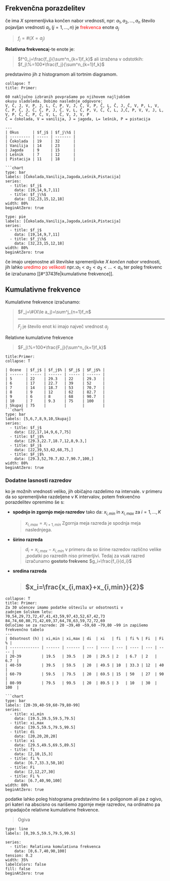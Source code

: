 ## Frekvenčna porazdelitev
če ima $X$ spremenljivka končen nabor vrednosti, npr: $a_1,a_2,...,a_n$
število pojavljan vrednosti $a_j,(j=1,...,n)$ je <span style="color:red">frekvenca</span> enote $a_j$
>$f_j=\#(X=a_j)$

**Relativna frekvenca**j-te enote je:
>$f^0_j=\frac{f_j}{\sum^n_{k=1}f_k}$
>ali izražena v odstotkih:
>$f_j\%=100*\frac{f_j}{\sum^n_{k=1}f_k}$

predstavimo jih z histogramom ali tortnim diagramom. 
```ad-example
collapse: T
title: Primer:

60 naključno izbranih povprašamo po njihovem najljubšem  
okusu sladoleda. Dobimo naslednje odgovore:  
V, Č, J, V, P, J, L, Č, P, V, J, Č, V, P, Č, L, Č, J, Č, V, P, L, V, Č, P, Č, J, Č, Č, P, J, Č, V, L, Č, P, V, Č, Č, L, J,Č, P, V, V, J, L, V, P, Č, Č, P, Č, V, L, Č, V, J, V, P  
Č = čokolada, V = vanilija, J = jagoda, L= lešnik, P = pistacija

---
| Okus      | $f_j$ | $f_j\%$ |
| --------- | ----- | ------- |
| Čokolada  | 19    | 32      |
| Vanilija  | 14    | 23      |
| Jagoda    | 9     | 15      |
| Lešnik    | 7     | 12      |
| Pistacija | 11    | 18      |

```chart
type: bar
labels: [Čokolada,Vanilija,Jagoda,Lešnik,Pistacija]
series:
  - title: $f_j$
    data: [19,14,9,7,11]
  - title: $f_j\%$
    data: [32,23,15,12,18]
width: 80%
beginAtZero: true

```
```chart
type: pie
labels: [Čokolada,Vanilija,Jagoda,Lešnik,Pistacija]
series:
  - title: $f_j$
    data: [19,14,9,7,11]
  - title: $f_j\%$
    data: [32,23,15,12,18]
width: 80%
beginAtZero: true
```
če imajo urejenostne ali številske spremenljivke $X$ *končen nabor* vrednosti, jih lahko <span style="color:red">uredimo po velikosti</span> npr.:$a_1<a_2<a_3<...<a_n$ ter poleg frekvenc še izračunamo [[#^3743fe|kumulativne frekvence]].
## Kumulativne frekvence
Kumulativne frekvence izračunamo:
>$F_j=\#(X\le a_j)=\sum^j_{n=1}f_n$
>____
>$F_j$ je število enot ki imajo največ vrednost $a_j$

Relativne kumulativne frekvence
>$F_j\%=100*\frac{F_j}{\sum^n_{k=1}f_k}$

```ad-example
title:Primer:
collapse: T

| Ocene  | $f_j$ | $f_j$% | $F_j$ | $F_j$% |
| ------ | ----- | ------ | ----- | ------ |
| 5      | 22    | 29.3   | 22    | 29.3   |
| 6      | 17    | 22.7   | 39    | 52     |
| 7      | 14    | 18.7   | 53    | 70.7   |
| 8      | 9     | 12     | 62    | 82.7   |
| 9      | 6     | 8      | 68    | 90.7   |
| 10     | 7     | 9.3    | 75    | 100    |
| Skupaj | 75    |        |       |        |
```chart
type: bar
labels: [5,6,7,8,9,10,Skupaj]
series:
  - title: $f_j$
    data: [22,17,14,9,6,7,75]
  - title: $f_j$%
    data: [29.3,22.7,18.7,12,8,9.3,]
  - title: $F_j$
    data: [22,39,53,62,68,75,]
  - title: $F_j$%
    data: [29.3,52,70.7,82.7,90.7,100,]
width: 80%
beginAtZero: true
```
### Dodatne lasnosti razredov
ko je možnih vrednosti veliko, jih običajno razdelimo na intervale. v primeru da so spremenljivke razdeljene v K intervalov, potem frekvenčno porazdelitev opremimo še s:
- **spodnjo in zgornjo mejo razredov** tako da:
	$x_{i,min}$ in $x_{i,max}$ za $i=1,...,K$
	>$x_{i,max}=x_{i+1,min}$
	Zgornja meja razreda je spodnja meja naslednjega.
- **širino razreda**
	>$d_i=x_{i,max}-x_{i,min}$
	v primeru da so širine razredov različno velike ,podatki po razredih niso primerljivi. Tedaj za vsak razred izračunamo **gostoto frekvenc**
	$g_i=\frac{f_i}{d_i}$
	
- **sredina razreda**
	>$x_i=\frac{x_{i,max}+x_{i,min}}{2}$
	>--

```ad-example
collapse: T
title: Primer:
Za 30 učencev imamo podatke oštevilu ur odsotnosti v  
zadnjem šolskem letu:  
70,54,29,73,72,47,41,43,59,97,43,52,67,42,73  
84,74,60,80,71,42,69,37,64,78,63,59,72,72,69  
Odločimo se za razrede: 20 −39,40 −59,60 −79,80 −99 in zapišemo  
frekvenčno tabelo
---
| Odsotnost (h) | xi,min | xi,max | di  | xi   | fi  | fi % | Fi  | Fi % |
| ------------- | ------ | ------ | --- | ---- | --- | ---- | --- | ---- |
| 20-39         | 19.5   | 39.5   | 20  | 29.5 | 2   | 6.7  | 2   | 6.7  |
| 40-59         | 39.5   | 59.5   | 20  | 49.5 | 10  | 33.3 | 12  | 40   |
| 60-79         | 59.5   | 79.5   | 20  | 69.5 | 15  | 50   | 27  | 90   | 
| 80-99         | 79.5   | 99.5   | 20  | 89.5 | 3   | 10   | 30  | 100  |

```chart
type: bar
labels: [20-39,40-59,60-79,80-99]
series:
  - title: xi,min
    data: [19.5,39.5,59.5,79.5]
  - title: xi,max
    data: [39.5,59.5,79.5,99.5]
  - title: di
    data: [20,20,20,20]
  - title: xi
    data: [29.5,49.5,69.5,89.5]
  - title: fi
    data: [2,10,15,3]
  - title: fi %
    data: [6.7,33.3,50,10]
  - title: Fi
    data: [2,12,27,30]
  - title: Fi %
    data: [6.7,40,90,100]
width: 80%
beginAtZero: true
```
podatke lahko poleg histograma predstavimo še s poligonom ali pa z ogivo, pri kateri na abscisno os narišemo zgornje meje razredov, na ordinatno pa pripadajoče relativne kumulativne frekvence.
>Ogiva
```chart
type: line
labels: [0,39.5,59.5,79.5,99.5]

series:
  - title: Relativna komulativna frekvenca
    data: [0,6.7,40,90,100]
tension: 0.2
width: 35%
labelColors: false
fill: false
beginAtZero: true
```